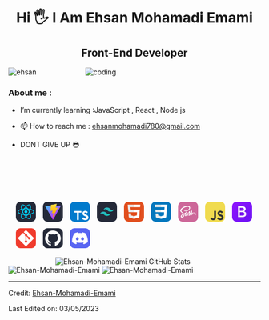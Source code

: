 <h1 align="center">Hi 🖐 I Am Ehsan Mohamadi Emami</h1> 
<h2 align="center">Front-End Developer</h2> 
 
<img align="right" alt="coding" width="350" src="https://cdn.dribbble.com/users/118246/screenshots/5343519/wifi.gif">  
 
<p align="left"> <img src="https://komarev.com/ghpvc/?username=Ehsan-Mohamadi-Emami&label=Profile%20views&color=0e75b6&style=flat" alt="ehsan" /> </p> 
<h3> About me :</h3>  
 
-  I’m currently learning :JavaScript ,  React , Node js 
 
- 📫 How to reach me : ehsanmohamadi780@gmail.com 
 
- DONT GIVE UP 😎 
 
<br>
<p align="left" style="margin:10px; margin-top:70px">
<code><img height="40" style="margin:5px;" src="https://github.com/tandpfun/skill-icons/blob/main/icons/React-Dark.svg?raw=true"></code>
<code><img height="40" style="margin:5px;" src="https://github.com/tandpfun/skill-icons/blob/main/icons/Vite-Dark.svg?raw=true"></code>
<code><img height="40" style="margin:5px;" src="https://github.com/tandpfun/skill-icons/blob/main/icons/TypeScript.svg?raw=true"></code>
<code><img height="40" style="margin:5px;" src="https://github.com/tandpfun/skill-icons/blob/main/icons/TailwindCSS-Dark.svg?raw=true"></code>
<code><img height="40" style="margin:5px;" src="https://github.com/tandpfun/skill-icons/blob/main/icons/HTML.svg?raw=true"></code>
<code><img height="40" style="margin:5px;" src="https://github.com/tandpfun/skill-icons/blob/main/icons/CSS.svg?raw=true"></code>
<code><img height="40" style="margin:5px;" src="https://github.com/tandpfun/skill-icons/blob/main/icons/Sass.svg?raw=true"></code>
<code><img height="40" style="margin:5px;" src="https://github.com/tandpfun/skill-icons/blob/main/icons/JavaScript.svg?raw=true"></code>
<code><img height="40" style="margin:5px;" src="https://github.com/tandpfun/skill-icons/blob/main/icons/Bootstrap.svg?raw=true"></code>
<code><img height="40" style="margin:5px;" src="https://github.com/tandpfun/skill-icons/blob/main/icons/Git.svg?raw=true"></code>
<code><img height="40" style="margin:5px;" src="https://github.com/tandpfun/skill-icons/blob/main/icons/Github-Dark.svg?raw=true"></code>
<code><img height="40" style="margin:5px;" src="https://github.com/tandpfun/skill-icons/blob/main/icons/Discord.svg?raw=true"></code>
</p>



<img align="right" width="410" src="https://github-readme-stats.vercel.app/api?username=Ehsan-Mohamadi-Emami&show_icons=true&hide_border=true&count_private=true&theme=shades-of-purple&icon_color=fad000" alt="Ehsan-Mohamadi-Emami GitHub Stats">
<img width="410" src="https://github-readme-streak-stats.herokuapp.com/?user=Ehsan-Mohamadi-Emami&count_private=true&theme=radical" alt="Ehsan-Mohamadi-Emami" />
<img width="1000" src="https://github-readme-stats.vercel.app/api/top-langs/?username=Ehsan-Mohamadi-Emami&layout=compact&theme=radical" alt="Ehsan-Mohamadi-Emami" />

-------------------------------------------------
Credit: [Ehsan-Mohamadi-Emami](https://github.com/Ehsan-Mohamadi-Emami)

Last Edited on: 03/05/2023
